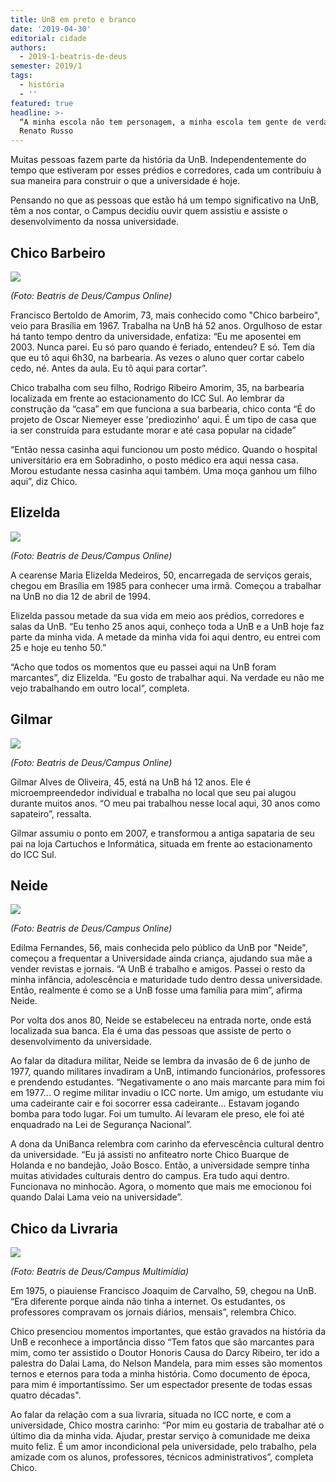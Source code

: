 ```yaml
---
title: UnB em preto e branco
date: '2019-04-30'
editorial: cidade
authors:
  - 2019-1-beatris-de-deus
semester: 2019/1
tags:
  - história
  - ''
featured: true
headline: >-
  “A minha escola não tem personagem, a minha escola tem gente de verdade” -
  Renato Russo
---
```

Muitas pessoas fazem parte da história da UnB. Independentemente do tempo que estiveram por esses prédios e corredores, cada um contribuiu à sua maneira para construir o que a universidade é hoje.

 Pensando no que as pessoas que estão há um tempo significativo na UnB, têm a nos contar, o Campus decidiu ouvir quem assistiu e assiste o desenvolvimento da nossa universidade.

## Chico Barbeiro

![](https://ucarecdn.com/e0b62063-fec3-4a06-9719-72a73dd9a8ea/)

_(Foto: Beatris de Deus/Campus Online)_

Francisco Bertoldo de Amorim, 73, mais conhecido como "Chico barbeiro", veio para Brasília em 1967. Trabalha na UnB há 52 anos. Orgulhoso de estar há tanto tempo dentro da universidade, enfatiza: “Eu me aposentei em 2003. Nunca parei. Eu só paro quando é feriado, entendeu? E só. Tem dia que eu tô aqui 6h30, na barbearia. As vezes o aluno quer cortar cabelo cedo, né. Antes da aula. Eu tô aqui para cortar”.

Chico trabalha com seu filho, Rodrigo Ribeiro Amorim, 35, na barbearia localizada em frente ao estacionamento do ICC Sul. Ao lembrar da construção da “casa” em que funciona a sua barbearia, chico conta “É do projeto de Oscar Niemeyer esse 'prediozinho' aqui. É um tipo de casa que ia ser construída para estudante morar e até casa popular na cidade”

“Então nessa casinha aqui funcionou um posto médico. Quando o hospital universitário era em Sobradinho, o posto médico era aqui nessa casa. Morou estudante nessa casinha aqui também. Uma moça ganhou um filho aqui”, diz Chico. 

## Elizelda

![](https://ucarecdn.com/48542bed-9c9f-4f4a-a0b4-567eae2b0900/)

_(Foto: Beatris de Deus/Campus Online)_

A cearense Maria Elizelda Medeiros, 50, encarregada de serviços gerais, chegou em Brasília em 1985 para conhecer uma irmã. Começou a trabalhar na UnB no dia 12 de abril de 1994.  

Elizelda passou metade da sua vida em meio aos prédios, corredores e salas da UnB. “Eu tenho 25 anos aqui, conheço toda a UnB e a UnB hoje faz parte da minha vida. A metade da minha vida foi aqui dentro, eu entrei com 25 e hoje eu tenho 50.”

“Acho que todos os momentos que eu passei aqui na UnB foram marcantes”, diz Elizelda. “Eu gosto de trabalhar aqui. Na verdade eu não me vejo trabalhando em outro local”, completa. 

## Gilmar

![](https://ucarecdn.com/6f3808ab-a636-4fd0-9ef4-f2533ee150a4/)

_(Foto: Beatris de Deus/Campus Online)_

Gilmar Alves de Oliveira, 45, está na UnB há 12 anos. Ele é microempreendedor individual e trabalha no local que seu pai alugou durante muitos anos. “O meu pai trabalhou nesse local aqui, 30 anos como sapateiro”, ressalta. 

Gilmar assumiu o ponto em 2007, e transformou a antiga sapataria de seu pai na loja Cartuchos e Informática, situada em frente ao estacionamento do ICC Sul. 

## Neide

![](https://ucarecdn.com/b18042cb-695e-4e35-8f43-058bad81d6d4/)

_(Foto: Beatris de Deus/Campus Online)_

Edilma Fernandes, 56, mais conhecida pelo público da UnB por "Neide", começou a frequentar a Universidade ainda criança, ajudando sua mãe a vender revistas e jornais. “A UnB é trabalho e amigos. Passei o resto da minha infância, adolescência e maturidade tudo dentro dessa universidade. Então, realmente é como se a UnB fosse uma família para mim”, afirma Neide. 

Por volta dos anos 80, Neide se estabeleceu na entrada norte, onde está localizada sua banca. Ela é uma das pessoas que assiste de perto o desenvolvimento da universidade.

Ao falar da ditadura militar, Neide se lembra da invasão de 6 de junho de 1977, quando militares invadiram a UnB, intimando funcionários, professores e prendendo estudantes. “Negativamente o ano mais marcante para mim foi em 1977... O regime militar invadiu o ICC norte. Um amigo, um estudante viu uma cadeirante cair e foi socorrer essa cadeirante... Estavam jogando bomba para todo lugar. Foi um tumulto. Aí levaram ele preso, ele foi até enquadrado na Lei de Segurança Nacional”. 

A dona da UniBanca relembra com carinho da efervescência cultural dentro da universidade. “Eu já assisti no anfiteatro norte Chico Buarque de Holanda e no bandejão, João Bosco. Então, a universidade sempre tinha muitas atividades culturais dentro do campus. Era tudo aqui dentro.  Funcionava no minhocão. Agora, o momento que mais me emocionou foi quando Dalai Lama veio na universidade”.

## Chico da Livraria

![](https://ucarecdn.com/f6d4adeb-228f-4297-bddd-2fd4afbc8063/)

_(Foto: Beatris de Deus/Campus Multimídia)_

Em 1975, o piauiense Francisco Joaquim de Carvalho, 59, chegou na UnB. “Era diferente porque ainda não tinha a internet. Os estudantes, os professores compravam os jornais diários, mensais”, relembra Chico.

Chico presenciou momentos importantes, que estão gravados na história da UnB e reconhece a importância disso “Tem fatos que são marcantes para mim, como ter assistido o Doutor Honoris Causa do Darcy Ribeiro, ter ido a palestra do Dalai Lama, do Nelson Mandela, para mim esses são momentos ternos e eternos para toda a minha história. Como documento de época, para mim é importantíssimo. Ser um espectador presente de todas essas quatro décadas". 

Ao falar da relação com a sua livraria, situada no ICC norte, e com a universidade, Chico mostra carinho: “Por mim eu gostaria de trabalhar até o último dia da minha vida. Ajudar, prestar serviço à comunidade me deixa muito feliz. É um amor incondicional pela universidade, pelo trabalho, pela amizade com os alunos, professores, técnicos administrativos”, completa Chico.
